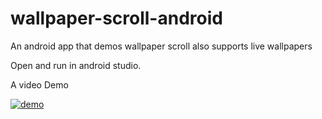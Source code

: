 # wallpaper-scroll-android
An android app that demos wallpaper scroll also supports live wallpapers

Open and run in android studio.

A video Demo

[![demo](https://res.cloudinary.com/rootworld/video/upload/v1562705711/demo.png)](https://res.cloudinary.com/rootworld/video/upload/v1562705711/demo.mp4)
